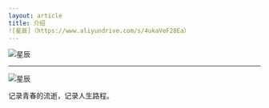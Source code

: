 ```yaml
---
layout: article
title: 介绍
![星辰]（https://www.aliyundrive.com/s/4ukaVeF28Ea）
---
```


![星辰](https://www.aliyundrive.com/s/4ukaVeF28Ea)

---

![星辰](https://share.weiyun.com/36lkJhTQ)

记录青春的流逝，记录人生路程。
